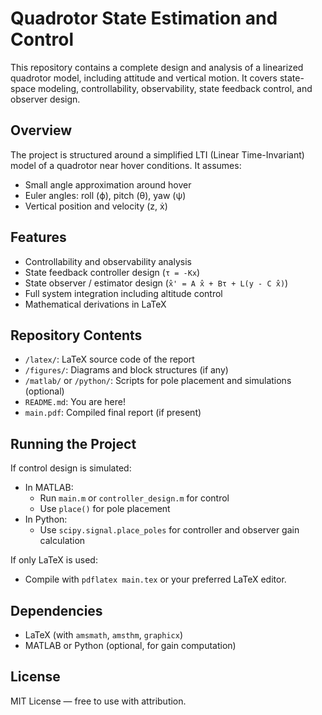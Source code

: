# Quadrotor State Estimation and Control

This repository contains a complete design and analysis of a linearized quadrotor model, including attitude and vertical motion. It covers state-space modeling, controllability, observability, state feedback control, and observer design.

## Overview

The project is structured around a simplified LTI (Linear Time-Invariant) model of a quadrotor near hover conditions. It assumes:
- Small angle approximation around hover
- Euler angles: roll (ϕ), pitch (θ), yaw (ψ)
- Vertical position and velocity (z, ẋ)

## Features

-  Controllability and observability analysis
-  State feedback controller design (`τ = -Kx`)
-  State observer / estimator design (`x̂' = A x̂ + Bτ + L(y - C x̂)`)
-  Full system integration including altitude control
-  Mathematical derivations in LaTeX

## Repository Contents

- `/latex/`: LaTeX source code of the report
- `/figures/`: Diagrams and block structures (if any)
- `/matlab/` or `/python/`: Scripts for pole placement and simulations (optional)
- `README.md`: You are here!
- `main.pdf`: Compiled final report (if present)

## Running the Project

If control design is simulated:
- In MATLAB:
  - Run `main.m` or `controller_design.m` for control
  - Use `place()` for pole placement
- In Python:
  - Use `scipy.signal.place_poles` for controller and observer gain calculation

If only LaTeX is used:
- Compile with `pdflatex main.tex` or your preferred LaTeX editor.

## Dependencies

- LaTeX (with `amsmath`, `amsthm`, `graphicx`)
- MATLAB or Python (optional, for gain computation)

## License

MIT License — free to use with attribution.
